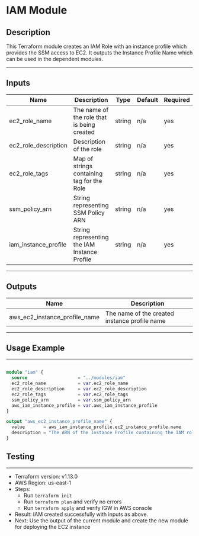 # IAM Module

## Description

This Terraform module creates an IAM Role with an instance profile which provides the SSM access to EC2. It outputs the Instance Profile Name which can be used in the dependent modules.

---

## Inputs

| Name                 | Description                                  | Type   | Default | Required |
| -------------------- | -------------------------------------------- | ------ | ------- | -------- |
| ec2_role_name        | The name of the role that is being created   | string | n/a     | yes      |
| ec2_role_description | Description of the role                      | string | n/a     | yes      |
| ec2_role_tags        | Map of strings containing tag for the Role   | string | n/a     | yes      |
| ssm_policy_arn       | String representing SSM Policy ARN           | string | n/a     | yes      |
| iam_instance_profile | String representing the IAM Instance Profile | string | n/a     | yes      |

---

## Outputs

| Name                          | Description                                   |
| ----------------------------- | --------------------------------------------- |
| aws_ec2_instance_profile_name | The name of the created instance profile name |

---

## Usage Example

---

```terraform

module "iam" {
  source                   = "../modules/iam"
  ec2_role_name            = var.ec2_role_name
  ec2_role_description     = var.ec2_role_description
  ec2_role_tags            = var.ec2_role_tags
  ssm_policy_arn           = var.ssm_policy_arn
  aws_iam_instance_profile = var.aws_iam_instance_profile
}

output "aws_ec2_instance_profile_name" {
  value       = aws_iam_instance_profile.ec2_instance_profile.name
  description = "The ARN of the Instance Profile containing the IAM role for the EC2 instance"
}


```

## Testing

---

- Terraform version: v1.13.0
- AWS Region: us-east-1
- Steps:
  - Run `terraform init`
  - Run `terraform plan` and verify no errors
  - Run `terraform apply` and verify IGW in AWS console
- Result: IAM created successfully with inputs as above.
- Next: Use the output of the current module and create the new module for deploying the EC2 instance
